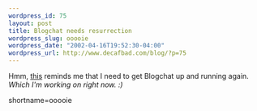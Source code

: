 ```yaml
--- 
wordpress_id: 75
layout: post
title: Blogchat needs resurrection
wordpress_slug: ooooie
wordpress_date: "2002-04-16T19:52:30-04:00"
wordpress_url: http://www.decafbad.com/blog/?p=75
---
```

<p>Hmm, <a href="http://brentashley.blogchat.com/">this</a> reminds me that I need to get Blogchat up and running again.  <i>Which I'm working on right now. :)</i></p>
<!--more-->
shortname=ooooie
